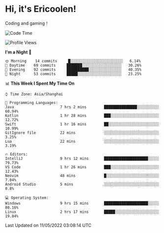 # Hi, it's Ericoolen!
Coding and gaming！

<!--START_SECTION:waka-->
![Code Time](http://img.shields.io/badge/Code%20Time-238%20hrs%2047%20mins-blue)

![Profile Views](http://img.shields.io/badge/Profile%20Views-0-blue)

**I'm a Night 🦉** 

```text
🌞 Morning    14 commits     █░░░░░░░░░░░░░░░░░░░░░░░░   6.14% 
🌆 Daytime    69 commits     ███████░░░░░░░░░░░░░░░░░░   30.26% 
🌃 Evening    92 commits     ██████████░░░░░░░░░░░░░░░   40.35% 
🌙 Night      53 commits     █████░░░░░░░░░░░░░░░░░░░░   23.25%

```


📊 **This Week I Spent My Time On** 

```text
⌚︎ Time Zone: Asia/Shanghai

💬 Programming Languages: 
Java                     7 hrs 2 mins        ███████████████░░░░░░░░░░   60.94% 
Kotlin                   1 hr 28 mins        ███░░░░░░░░░░░░░░░░░░░░░░   12.72% 
Swift                    1 hr 16 mins        ██░░░░░░░░░░░░░░░░░░░░░░░   10.99% 
GitIgnore file           22 mins             ░░░░░░░░░░░░░░░░░░░░░░░░░   3.25% 
Lua                      22 mins             ░░░░░░░░░░░░░░░░░░░░░░░░░   3.19%

🔥 Editors: 
IntelliJ                 9 hrs 12 mins       ████████████████████░░░░░   79.73% 
VS Code                  1 hr 26 mins        ███░░░░░░░░░░░░░░░░░░░░░░   12.43% 
Neovim                   48 mins             █░░░░░░░░░░░░░░░░░░░░░░░░   7.04% 
Android Studio           5 mins              ░░░░░░░░░░░░░░░░░░░░░░░░░   0.8%

💻 Operating System: 
Windows                  9 hrs 15 mins       ████████████████████░░░░░   80.16% 
Linux                    2 hrs 17 mins       █████░░░░░░░░░░░░░░░░░░░░   19.84%

```


 Last Updated on 11/05/2022 03:08:14 UTC
<!--END_SECTION:waka-->

